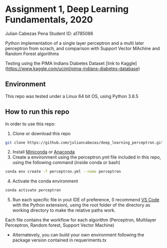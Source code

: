 # Assignment 1, Deep Learning Fundamentals, 2020


Julian Cabezas Pena
Student ID: a1785086

Python implementation of a single layer perceptron and a multi later perceptron from scrach, and comparison with Support Vector MAchine and Random Forest algorithms

Testing using the PIMA Indians Diabetes Dataset [link to Kaggle] (https://www.kaggle.com/uciml/pima-indians-diabetes-database)

## Environment

This repo was tested under a Linux 64 bit OS, using Python 3.8.5

## How to run this repo

In order to use this repo:

1. Clone or download this repo

```bash
git clone https://github.com/juliancabezas/deep_learning_perceptron.git
```

2. Install [Miniconda](https://docs.conda.io/en/latest/miniconda.html) or [Anaconda](https://www.anaconda.com/products/individual)
3. Create a environment using the perceptron.yml file included in this repo, using the following command (inside conda or bash)

```bash
conda env create -f perceptron.yml --name perceptron
```

4. Activate the conda environment

```bash
conda activate perceptron
```

5. Run each specific file in yout IDE of preference, (I recommend [VS Code](https://code.visualstudio.com/) with the Python extension), using the root folder of the directory as working directory to make the relative paths work.

Each file contains the workflow for each algorithm (Perceptron, Multilayer Perceptron, Random forest, Support Vector Machine)

* Alternatevely, you can build your own environment following the package version contained in requeriments.tx
